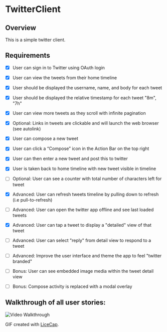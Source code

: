 # TwitterClient

## Overview
 This is a simple twitter client.

## Requirements
 * [X] User can sign in to Twitter using OAuth login
 * [X] User can view the tweets from their home timeline
 * [X] User should be displayed the username, name, and body for each tweet
 * [X] User should be displayed the relative timestamp for each tweet "8m", "7h"
 * [X] User can view more tweets as they scroll with infinite pagination
 * [X] Optional: Links in tweets are clickable and will launch the web browser (see autolink)
 * [X] User can compose a new tweet
 * [X] User can click a “Compose” icon in the Action Bar on the top right
 * [X] User can then enter a new tweet and post this to twitter
 * [X] User is taken back to home timeline with new tweet visible in timeline
 * [ ] Optional: User can see a counter with total number of characters left for tweet

 * [X] Advanced: User can refresh tweets timeline by pulling down to refresh (i.e pull-to-refresh)
 * [ ] Advanced: User can open the twitter app offline and see last loaded tweets
 * [X] Advanced: User can tap a tweet to display a "detailed" view of that tweet
 * [ ] Advanced: User can select "reply" from detail view to respond to a tweet
 * [ ] Advanced: Improve the user interface and theme the app to feel "twitter branded"
 * [ ] Bonus: User can see embedded image media within the tweet detail view
 * [ ] Bonus: Compose activity is replaced with a modal overlay

## Walkthrough of all user stories:

![Video Walkthrough](walkthrough.gif)

GIF created with [LiceCap](http://www.cockos.com/licecap/).